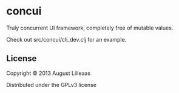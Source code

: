 # concui

Truly concurrent UI framework, completely free of mutable values.

Check out src/concui/cli_dev.clj for an example.

## License

Copyright © 2013 August Lilleaas

Distributed under the GPLv3 license
